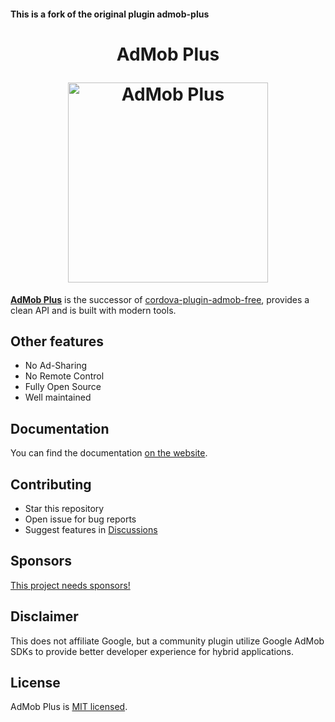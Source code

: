 #### This is a fork of the original plugin admob-plus

<h1 align="center">
  <p align="center">AdMob Plus</p>
  <a href="https://admob-plus.github.io">
    <img alt="AdMob Plus" src="https://admob-plus.github.io/img/logo.png" width="320px">
  </a>
</h1>



[**AdMob Plus**](https://admob-plus.github.io) is the successor of [cordova-plugin-admob-free](https://github.com/ratson/cordova-plugin-admob-free), provides a clean API and is built with modern tools.

## Other features

- No Ad-Sharing
- No Remote Control
- Fully Open Source
- Well maintained

## Documentation

You can find the documentation [on the website](https://admob-plus.github.io/docs/).

## Contributing

- Star this repository
- Open issue for bug reports
- Suggest features in [Discussions](https://github.com/admob-plus/admob-plus/discussions)

## Sponsors

[This project needs sponsors!](https://github.com/sponsors/EYALIN)

## Disclaimer

This does not affiliate Google, but a community plugin utilize Google AdMob SDKs to provide better developer experience for hybrid applications.

## License

AdMob Plus is [MIT licensed](./LICENSE).
